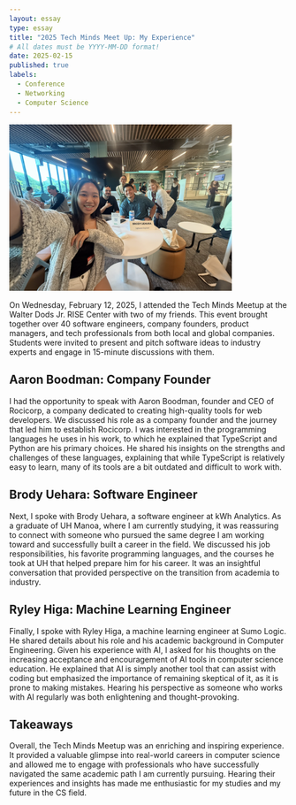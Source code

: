 ```yaml
---
layout: essay
type: essay
title: "2025 Tech Minds Meet Up: My Experience"
# All dates must be YYYY-MM-DD format!
date: 2025-02-15
published: true
labels:
  - Conference
  - Networking
  - Computer Science
---
```


<img 
  src="img/techminds.png" 
  class="rounded float-start pe-4" 
  style="max-width: 80%; height: auto;">

On Wednesday, February 12, 2025, I attended the Tech Minds Meetup at the Walter Dods Jr. RISE Center with two of my friends. This event brought together over 40 software engineers, company founders, product managers, and tech professionals from both local and global companies. Students were invited to present and pitch software ideas to industry experts and engage in 15-minute discussions with them.

## Aaron Boodman: Company Founder
I had the opportunity to speak with Aaron Boodman, founder and CEO of Rocicorp, a company dedicated to creating high-quality tools for web developers. We discussed his role as a company founder and the journey that led him to establish Rocicorp. I was interested in the programming languages he uses in his work, to which he explained that TypeScript and Python are his primary choices. He shared his insights on the strengths and challenges of these languages, explaining that while TypeScript is relatively easy to learn, many of its tools are a bit outdated and difficult to work with.

## Brody Uehara: Software Engineer
Next, I spoke with Brody Uehara, a software engineer at kWh Analytics. As a graduate of UH Manoa, where I am currently studying, it was reassuring to connect with someone who pursued the same degree I am working toward and successfully built a career in the field. We discussed his job responsibilities, his favorite programming languages, and the courses he took at UH that helped prepare him for his career. It was an insightful conversation that provided perspective on the transition from academia to industry.

## Ryley Higa: Machine Learning Engineer
Finally, I spoke with Ryley Higa, a machine learning engineer at Sumo Logic. He shared details about his role and his academic background in Computer Engineering. Given his experience with AI, I asked for his thoughts on the increasing acceptance and encouragement of AI tools in computer science education. He explained that AI is simply another tool that can assist with coding but emphasized the importance of remaining skeptical of it, as it is prone to making mistakes. Hearing his perspective as someone who works with AI regularly was both enlightening and thought-provoking.

## Takeaways
Overall, the Tech Minds Meetup was an enriching and inspiring experience. It provided a valuable glimpse into real-world careers in computer science and allowed me to engage with professionals who have successfully navigated the same academic path I am currently pursuing. Hearing their experiences and insights has made me enthusiastic for my studies and my future in the CS field.
